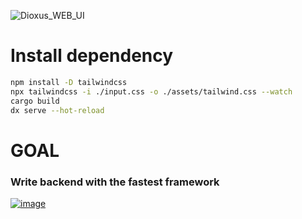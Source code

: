 ![Dioxus_WEB_UI](https://github.com/AzizEmir/Dioxus-web-ui/assets/101357256/c75e411a-787a-43b8-855a-1f0a59c5dca0)

# Install dependency
```bash
npm install -D tailwindcss
npx tailwindcss -i ./input.css -o ./assets/tailwind.css --watch
cargo build
dx serve --hot-reload
```
# GOAL
### Write backend with the fastest framework

[![image](https://github.com/AzizEmir/Dioxus-web-ui/assets/101357256/3b7b4c23-4166-4894-a79d-54ddd0289008)](https://www.techempower.com/benchmarks/#hw=ph&test=query&section=data-r22)
